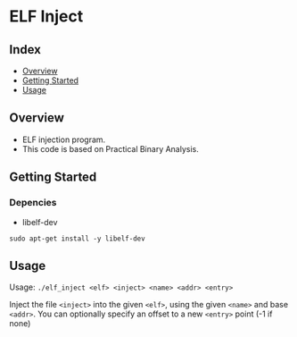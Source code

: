 # ELF Inject

## Index

  - [Overview](#overview) 
  - [Getting Started](#getting-started)
  - [Usage](#Usage)

## Overview

- ELF injection program.
- This code is based on Practical Binary Analysis.

## Getting Started

### Depencies

- libelf-dev

```
sudo apt-get install -y libelf-dev
```

## Usage

Usage: `./elf_inject <elf> <inject> <name> <addr> <entry>`

Inject the file `<inject>` into the given `<elf>`, using the given `<name>` and base `<addr>`. You can optionally specify an offset to a new `<entry>` point (-1 if none)
